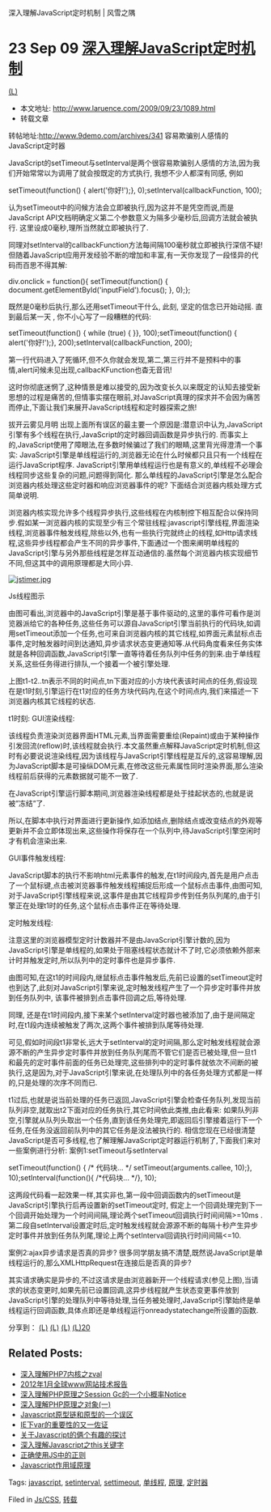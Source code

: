 深入理解JavaScript定时机制 | 风雪之隅

# 23 Sep 09 [深入理解JavaScript定时机制](http://www.laruence.com/2009/09/23/1089.html)

[(L)](https://plus.google.com/share?app=110&url=http%3A%2F%2Fwww.laruence.com%2F2009%2F09%2F23%2F1089.html)

- 本文地址: http://www.laruence.com/2009/09/23/1089.html
- 转载文章

转帖地址:http://www.9demo.com/archives/341
容易欺骗别人感情的JavaScript定时器

JavaScript的setTimeout与setInterval是两个很容易欺骗别人感情的方法,因为我们开始常常以为调用了就会按既定的方式执行, 我想不少人都深有同感, 例如

setTimeout(function()  {  alert('你好!');},  0);setInterval(callbackFunction,  100);

认为setTimeout中的问候方法会立即被执行,因为这并不是凭空而说,而是JavaScript API文档明确定义第二个参数意义为隔多少毫秒后,回调方法就会被执行. 这里设成0毫秒,理所当然就立即被执行了.

同理对setInterval的callbackFunction方法每间隔100毫秒就立即被执行深信不疑!
但随着JavaScript应用开发经验不断的增加和丰富,有一天你发现了一段怪异的代码而百思不得其解:

div.onclick =  function(){  setTimeout(function()  { document.getElementById('inputField').focus();  },  0);};

既然是0毫秒后执行,那么还用setTimeout干什么, 此刻, 坚定的信念已开始动摇.
直到最后某一天 , 你不小心写了一段糟糕的代码:

setTimeout(function()  {  while  (true)  {  }},  100);setTimeout(function()  {  alert('你好!');},  200);setInterval(callbackFunction,  200);

第一行代码进入了死循环,但不久你就会发现,第二,第三行并不是预料中的事情,alert问候未见出现,callbacKFunction也杳无音讯!

这时你彻底迷惘了,这种情景是难以接受的,因为改变长久以来既定的认知去接受新思想的过程是痛苦的,但情事实摆在眼前,对JavaScript真理的探求并不会因为痛苦而停止,下面让我们来展开JavaScript线程和定时器探索之旅!

拔开云雾见月明
出现上面所有误区的最主要一个原因是:潜意识中认为,JavaScript引擎有多个线程在执行,JavaScript的定时器回调函数是异步执行的.
而事实上的,JavaScript使用了障眼法,在多数时候骗过了我们的眼睛,这里背光得澄清一个事实:
JavaScript引擎是单线程运行的,浏览器无论在什么时候都只且只有一个线程在运行JavaScript程序.
JavaScript引擎用单线程运行也是有意义的,单线程不必理会线程同步这些复杂的问题,问题得到简化.
那么单线程的JavaScript引擎是怎么配合浏览器内核处理这些定时器和响应浏览器事件的呢?
下面结合浏览器内核处理方式简单说明.

浏览器内核实现允许多个线程异步执行,这些线程在内核制控下相互配合以保持同步.假如某一浏览器内核的实现至少有三个常驻线程:javascript引擎线程,界面渲染线程,浏览器事件触发线程,除些以外,也有一些执行完就终止的线程,如Http请求线程,这些异步线程都会产生不同的异步事件,下面通过一个图来阐明单线程的JavaScript引擎与另外那些线程是怎样互动通信的.虽然每个浏览器内核实现细节不同,但这其中的调用原理都是大同小异.

[![jstimer.jpg](https://gitee.com/hjb2722404/tuchuang/raw/master/img/fd645f93e5a6efb255e8540ada0b479b.jpg)](http://laruence-wordpress.stor.sinaapp.com/uploads/jstimer.jpg)

Js线程图示

由图可看出,浏览器中的JavaScript引擎是基于事件驱动的,这里的事件可看作是浏览器派给它的各种任务,这些任务可以源自JavaScript引擎当前执行的代码块,如调用setTimeout添加一个任务,也可来自浏览器内核的其它线程,如界面元素鼠标点击事件,定时触发器时间到达通知,异步请求状态变更通知等.从代码角度看来任务实体就是各种回调函数,JavaScript引擎一直等待着任务队列中任务的到来.由于单线程关系,这些任务得进行排队,一个接着一个被引擎处理.

上图t1-t2..tn表示不同的时间点,tn下面对应的小方块代表该时间点的任务,假设现在是t1时刻,引擎运行在t1对应的任务方块代码内,在这个时间点内,我们来描述一下浏览器内核其它线程的状态.

t1时刻:
GUI渲染线程:

该线程负责渲染浏览器界面HTML元素,当界面需要重绘(Repaint)或由于某种操作引发回流(reflow)时,该线程就会执行.本文虽然重点解释JavaScript定时机制,但这时有必要说说渲染线程,因为该线程与JavaScript引擎线程是互斥的,这容易理解,因为JavaScript脚本是可操纵DOM元素,在修改这些元素属性同时渲染界面,那么渲染线程前后获得的元素数据就可能不一致了.

在JavaScript引擎运行脚本期间,浏览器渲染线程都是处于挂起状态的,也就是说被”冻结”了.

所以,在脚本中执行对界面进行更新操作,如添加结点,删除结点或改变结点的外观等更新并不会立即体现出来,这些操作将保存在一个队列中,待JavaScript引擎空闲时才有机会渲染出来.

GUI事件触发线程:

JavaScript脚本的执行不影响html元素事件的触发,在t1时间段内,首先是用户点击了一个鼠标键,点击被浏览器事件触发线程捕捉后形成一个鼠标点击事件,由图可知,对于JavaScript引擎线程来说,这事件是由其它线程异步传到任务队列尾的,由于引擎正在处理t1时的任务,这个鼠标点击事件正在等待处理.

定时触发线程:

注意这里的浏览器模型定时计数器并不是由JavaScript引擎计数的,因为JavaScript引擎是单线程的,如果处于阻塞线程状态就计不了时,它必须依赖外部来计时并触发定时,所以队列中的定时事件也是异步事件.

由图可知,在这t1的时间段内,继鼠标点击事件触发后,先前已设置的setTimeout定时也到达了,此刻对JavaScript引擎来说,定时触发线程产生了一个异步定时事件并放到任务队列中, 该事件被排到点击事件回调之后,等待处理.

同理, 还是在t1时间段内,接下来某个setInterval定时器也被添加了,由于是间隔定时,在t1段内连续被触发了两次,这两个事件被排到队尾等待处理.

可见,假如时间段t1非常长,远大于setInterval的定时间隔,那么定时触发线程就会源源不断的产生异步定时事件并放到任务队列尾而不管它们是否已被处理,但一旦t1和最先的定时事件前面的任务已处理完,这些排列中的定时事件就依次不间断的被执行,这是因为,对于JavaScript引擎来说,在处理队列中的各任务处理方式都是一样的,只是处理的次序不同而已.

t1过后,也就是说当前处理的任务已返回,JavaScript引擎会检查任务队列,发现当前队列非空,就取出t2下面对应的任务执行,其它时间依此类推,由此看来:
如果队列非空,引擎就从队列头取出一个任务,直到该任务处理完,即返回后引擎接着运行下一个任务,在任务没返回前队列中的其它任务是没法被执行的.
相信您现在已经很清楚JavaScript是否可多线程,也了解理解JavaScript定时器运行机制了,下面我们来对一些案例进行分析:
案例1:setTimeout与setInterval

setTimeout(function()  {  /* 代码块... */  setTimeout(arguments.callee,  10);},  10);setInterval(function(){  /*代码块... */},  10);

这两段代码看一起效果一样,其实非也,第一段中回调函数内的setTimeout是JavaScript引擎执行后再设置新的setTimeout定时, 假定上一个回调处理完到下一个回调开始处理为一个时间间隔,理论两个setTimeout回调执行时间间隔>=10ms .第二段自setInterval设置定时后,定时触发线程就会源源不断的每隔十秒产生异步定时事件并放到任务队列尾,理论上两个setInterval回调执行时间间隔<=10.

案例2:ajax异步请求是否真的异步?
很多同学朋友搞不清楚,既然说JavaScript是单线程运行的,那么XMLHttpRequest在连接后是否真的异步?

其实请求确实是异步的,不过这请求是由浏览器新开一个线程请求(参见上图),当请求的状态变更时,如果先前已设置回调,这异步线程就产生状态变更事件放到JavaScript引擎的处理队列中等待处理,当任务被处理时,JavaScript引擎始终是单线程运行回调函数,具体点即还是单线程运行onreadystatechange所设置的函数.

 分享到：  [(L)](http://www.laruence.com/2009/09/23/1089.html#)  [(L)](http://www.laruence.com/2009/09/23/1089.html#)  [(L)](http://www.laruence.com/2009/09/23/1089.html#)  [(L)](http://www.laruence.com/2009/09/23/1089.html#)[20](http://www.laruence.com/2009/09/23/1089.html#)

## Related Posts:

- [深入理解PHP7内核之zval](http://www.laruence.com/2018/04/08/3170.html)
- [2012年1月全球www网站技术报告](http://www.laruence.com/2012/01/07/2453.html)
- [深入理解PHP原理之Session Gc的一个小概率Notice](http://www.laruence.com/2011/03/29/1949.html)
- [深入理解PHP原理之对象(一)](http://www.laruence.com/2010/05/18/1482.html)
- [Javascript原型链和原型的一个误区](http://www.laruence.com/2010/05/13/1462.html)
- [IE下var的重要性的又一佐证](http://www.laruence.com/2010/01/21/1254.html)
- [关于Javascript的俩个有趣的探讨](http://www.laruence.com/2009/09/27/1123.html)
- [深入理解Javascript之this关键字](http://www.laruence.com/2009/09/08/1076.html)
- [正确使用JS中的正则](http://www.laruence.com/2009/08/09/1036.html)
- [Javascript作用域原理](http://www.laruence.com/2009/05/28/863.html)

Tags: [javascript](http://www.laruence.com/tag/javascript), [setinterval](http://www.laruence.com/tag/setinterval), [settimeout](http://www.laruence.com/tag/settimeout), [单线程](http://www.laruence.com/tag/%e5%8d%95%e7%ba%bf%e7%a8%8b), [原理](http://www.laruence.com/tag/%e5%8e%9f%e7%90%86), [定时器](http://www.laruence.com/tag/%e5%ae%9a%e6%97%b6%e5%99%a8)

Filed in [Js/CSS](http://www.laruence.com/category/jscss), [转载](http://www.laruence.com/category/%e8%bd%ac%e8%bd%bd)